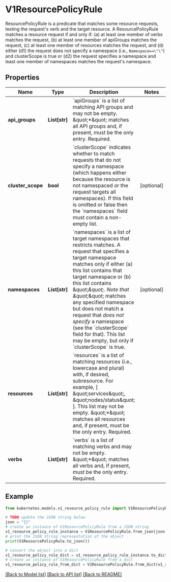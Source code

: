 # V1ResourcePolicyRule

ResourcePolicyRule is a predicate that matches some resource requests, testing the request's verb and the target resource. A ResourcePolicyRule matches a resource request if and only if: (a) at least one member of verbs matches the request, (b) at least one member of apiGroups matches the request, (c) at least one member of resources matches the request, and (d) either (d1) the request does not specify a namespace (i.e., `Namespace==\"\"`) and clusterScope is true or (d2) the request specifies a namespace and least one member of namespaces matches the request's namespace.

## Properties

Name | Type | Description | Notes
------------ | ------------- | ------------- | -------------
**api_groups** | **List[str]** | &#x60;apiGroups&#x60; is a list of matching API groups and may not be empty. \&quot;*\&quot; matches all API groups and, if present, must be the only entry. Required. | 
**cluster_scope** | **bool** | &#x60;clusterScope&#x60; indicates whether to match requests that do not specify a namespace (which happens either because the resource is not namespaced or the request targets all namespaces). If this field is omitted or false then the &#x60;namespaces&#x60; field must contain a non-empty list. | [optional] 
**namespaces** | **List[str]** | &#x60;namespaces&#x60; is a list of target namespaces that restricts matches.  A request that specifies a target namespace matches only if either (a) this list contains that target namespace or (b) this list contains \&quot;*\&quot;.  Note that \&quot;*\&quot; matches any specified namespace but does not match a request that _does not specify_ a namespace (see the &#x60;clusterScope&#x60; field for that). This list may be empty, but only if &#x60;clusterScope&#x60; is true. | [optional] 
**resources** | **List[str]** | &#x60;resources&#x60; is a list of matching resources (i.e., lowercase and plural) with, if desired, subresource.  For example, [ \&quot;services\&quot;, \&quot;nodes/status\&quot; ].  This list may not be empty. \&quot;*\&quot; matches all resources and, if present, must be the only entry. Required. | 
**verbs** | **List[str]** | &#x60;verbs&#x60; is a list of matching verbs and may not be empty. \&quot;*\&quot; matches all verbs and, if present, must be the only entry. Required. | 

## Example

```python
from kubernetes.models.v1_resource_policy_rule import V1ResourcePolicyRule

# TODO update the JSON string below
json = "{}"
# create an instance of V1ResourcePolicyRule from a JSON string
v1_resource_policy_rule_instance = V1ResourcePolicyRule.from_json(json)
# print the JSON string representation of the object
print(V1ResourcePolicyRule.to_json())

# convert the object into a dict
v1_resource_policy_rule_dict = v1_resource_policy_rule_instance.to_dict()
# create an instance of V1ResourcePolicyRule from a dict
v1_resource_policy_rule_from_dict = V1ResourcePolicyRule.from_dict(v1_resource_policy_rule_dict)
```
[[Back to Model list]](../README.md#documentation-for-models) [[Back to API list]](../README.md#documentation-for-api-endpoints) [[Back to README]](../README.md)


